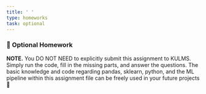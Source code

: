 ```yaml
---
title: ' '
type: homeworks
task: optional
---
```


### 📑 Optional Homework
**NOTE.** You DO NOT NEED to explicitly submit this assignment to KULMS. Simply run the code, fill in the missing parts, and answer the questions. The basic knowledge and code regarding pandas, sklearn, python, and the ML pipeline within this assignment file can be freely used in your future projects🚀